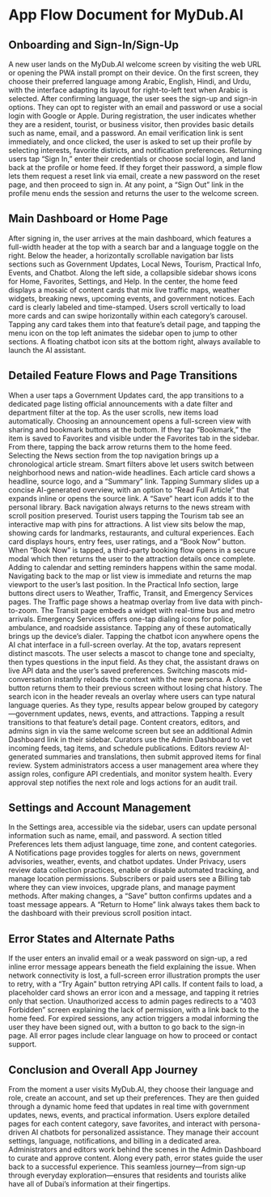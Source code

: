 # App Flow Document for MyDub.AI

## Onboarding and Sign-In/Sign-Up
A new user lands on the MyDub.AI welcome screen by visiting the web URL or opening the PWA install prompt on their device. On the first screen, they choose their preferred language among Arabic, English, Hindi, and Urdu, with the interface adapting its layout for right-to-left text when Arabic is selected. After confirming language, the user sees the sign-up and sign-in options. They can opt to register with an email and password or use a social login with Google or Apple. During registration, the user indicates whether they are a resident, tourist, or business visitor, then provides basic details such as name, email, and a password. An email verification link is sent immediately, and once clicked, the user is asked to set up their profile by selecting interests, favorite districts, and notification preferences. Returning users tap “Sign In,” enter their credentials or choose social login, and land back at the profile or home feed. If they forget their password, a simple flow lets them request a reset link via email, create a new password on the reset page, and then proceed to sign in. At any point, a “Sign Out” link in the profile menu ends the session and returns the user to the welcome screen.

## Main Dashboard or Home Page
After signing in, the user arrives at the main dashboard, which features a full-width header at the top with a search bar and a language toggle on the right. Below the header, a horizontally scrollable navigation bar lists sections such as Government Updates, Local News, Tourism, Practical Info, Events, and Chatbot. Along the left side, a collapsible sidebar shows icons for Home, Favorites, Settings, and Help. In the center, the home feed displays a mosaic of content cards that mix live traffic maps, weather widgets, breaking news, upcoming events, and government notices. Each card is clearly labeled and time-stamped. Users scroll vertically to load more cards and can swipe horizontally within each category’s carousel. Tapping any card takes them into that feature’s detail page, and tapping the menu icon on the top left animates the sidebar open to jump to other sections. A floating chatbot icon sits at the bottom right, always available to launch the AI assistant.

## Detailed Feature Flows and Page Transitions
When a user taps a Government Updates card, the app transitions to a dedicated page listing official announcements with a date filter and department filter at the top. As the user scrolls, new items load automatically. Choosing an announcement opens a full-screen view with sharing and bookmark buttons at the bottom. If they tap “Bookmark,” the item is saved to Favorites and visible under the Favorites tab in the sidebar. From there, tapping the back arrow returns them to the home feed.
Selecting the News section from the top navigation brings up a chronological article stream. Smart filters above let users switch between neighborhood news and nation-wide headlines. Each article card shows a headline, source logo, and a “Summary” link. Tapping Summary slides up a concise AI-generated overview, with an option to “Read Full Article” that expands inline or opens the source link. A “Save” heart icon adds it to the personal library. Back navigation always returns to the news stream with scroll position preserved.
Tourist users tapping the Tourism tab see an interactive map with pins for attractions. A list view sits below the map, showing cards for landmarks, restaurants, and cultural experiences. Each card displays hours, entry fees, user ratings, and a “Book Now” button. When “Book Now” is tapped, a third-party booking flow opens in a secure modal which then returns the user to the attraction details once complete. Adding to calendar and setting reminders happens within the same modal. Navigating back to the map or list view is immediate and returns the map viewport to the user’s last position.
In the Practical Info section, large buttons direct users to Weather, Traffic, Transit, and Emergency Services pages. The Traffic page shows a heatmap overlay from live data with pinch-to-zoom. The Transit page embeds a widget with real-time bus and metro arrivals. Emergency Services offers one-tap dialing icons for police, ambulance, and roadside assistance. Tapping any of these automatically brings up the device’s dialer.
Tapping the chatbot icon anywhere opens the AI chat interface in a full-screen overlay. At the top, avatars represent distinct mascots. The user selects a mascot to change tone and specialty, then types questions in the input field. As they chat, the assistant draws on live API data and the user’s saved preferences. Switching mascots mid-conversation instantly reloads the context with the new persona. A close button returns them to their previous screen without losing chat history.
The search icon in the header reveals an overlay where users can type natural language queries. As they type, results appear below grouped by category—government updates, news, events, and attractions. Tapping a result transitions to that feature’s detail page.
Content creators, editors, and admins sign in via the same welcome screen but see an additional Admin Dashboard link in their sidebar. Curators use the Admin Dashboard to vet incoming feeds, tag items, and schedule publications. Editors review AI-generated summaries and translations, then submit approved items for final review. System administrators access a user management area where they assign roles, configure API credentials, and monitor system health. Every approval step notifies the next role and logs actions for an audit trail.

## Settings and Account Management
In the Settings area, accessible via the sidebar, users can update personal information such as name, email, and password. A section titled Preferences lets them adjust language, time zone, and content categories. A Notifications page provides toggles for alerts on news, government advisories, weather, events, and chatbot updates. Under Privacy, users review data collection practices, enable or disable automated tracking, and manage location permissions. Subscribers or paid users see a Billing tab where they can view invoices, upgrade plans, and manage payment methods. After making changes, a “Save” button confirms updates and a toast message appears. A “Return to Home” link always takes them back to the dashboard with their previous scroll position intact.

## Error States and Alternate Paths
If the user enters an invalid email or a weak password on sign-up, a red inline error message appears beneath the field explaining the issue. When network connectivity is lost, a full-screen error illustration prompts the user to retry, with a “Try Again” button retrying API calls. If content fails to load, a placeholder card shows an error icon and a message, and tapping it retries only that section. Unauthorized access to admin pages redirects to a “403 Forbidden” screen explaining the lack of permission, with a link back to the home feed. For expired sessions, any action triggers a modal informing the user they have been signed out, with a button to go back to the sign-in page. All error pages include clear language on how to proceed or contact support.

## Conclusion and Overall App Journey
From the moment a user visits MyDub.AI, they choose their language and role, create an account, and set up their preferences. They are then guided through a dynamic home feed that updates in real time with government updates, news, events, and practical information. Users explore detailed pages for each content category, save favorites, and interact with persona-driven AI chatbots for personalized assistance. They manage their account settings, language, notifications, and billing in a dedicated area. Administrators and editors work behind the scenes in the Admin Dashboard to curate and approve content. Along every path, error states guide the user back to a successful experience. This seamless journey—from sign-up through everyday exploration—ensures that residents and tourists alike have all of Dubai’s information at their fingertips.
